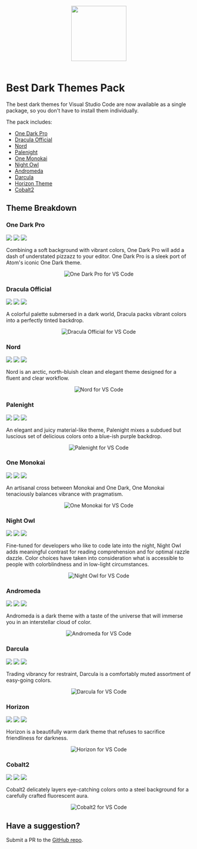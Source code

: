<br/>
<div align="center">
  <img width="150px" src="https://raw.githubusercontent.com/geoffstevens8/best-dark-themes-pack/master/logo.png?token=AC64BAUYBDODIDOKDKW4NHK43SZ4U">
</div>
<br/>

# Best Dark Themes Pack

The best dark themes for Visual Studio Code are now available as a single package, so you don't have to install them individually. 

The pack includes: 

* [One Dark Pro](https://marketplace.visualstudio.com/items?itemName=zhuangtongfa.Material-theme)
* [Dracula Official](https://marketplace.visualstudio.com/items?itemName=dracula-theme.theme-dracula)
* [Nord](https://marketplace.visualstudio.com/items?itemName=arcticicestudio.nord-visual-studio-code)
* [Palenight](https://marketplace.visualstudio.com/items?itemName=whizkydee.material-palenight-theme)
* [One Monokai](https://marketplace.visualstudio.com/items?itemName=azemoh.one-monokai)
* [Night Owl](https://marketplace.visualstudio.com/items?itemName=sdras.night-owl)
* [Andromeda](https://marketplace.visualstudio.com/items?itemName=EliverLara.andromeda)
* [Darcula](https://marketplace.visualstudio.com/items?itemName=rokoroku.vscode-theme-darcula)
* [Horizon Theme](https://marketplace.visualstudio.com/items?itemName=jolaleye.horizon-theme-vscode)
* [Cobalt2](https://marketplace.visualstudio.com/items?itemName=wesbos.theme-cobalt2)

## Theme Breakdown 

### One Dark Pro

[![](https://vsmarketplacebadge.apphb.com/version-short/zhuangtongfa.Material-theme.svg)](https://marketplace.visualstudio.com/items?itemName=zhuangtongfa.Material-theme) 
[![](https://vsmarketplacebadge.apphb.com/installs-short/zhuangtongfa.Material-theme.svg)](https://marketplace.visualstudio.com/items?itemName=zhuangtongfa.Material-theme) 
[![](https://vsmarketplacebadge.apphb.com/rating-short/zhuangtongfa.Material-theme.svg)](https://marketplace.visualstudio.com/items?itemName=zhuangtongfa.Material-theme)

Combining a soft background with vibrant colors, One Dark Pro will add a dash of understated pizzazz to your editor. One Dark Pro is a sleek port of Atom's iconic One Dark theme. 

<p align="center" style="margin: 0 10%">
  <img src="https://camo.githubusercontent.com/48f39d862900e54913410490e566a9e761bc5ad5/68747470733a2f2f7773332e73696e61696d672e636e2f6c617267652f303036744e6252776779316676776b7236693139396a33316b7731366f7461742e6a7067" alt="One Dark Pro for VS Code" />
</p>

### Dracula Official

[![](https://vsmarketplacebadge.apphb.com/version-short/dracula-theme.theme-dracula.svg)](https://marketplace.visualstudio.com/items?itemName=dracula-theme.theme-dracula) 
[![](https://vsmarketplacebadge.apphb.com/installs-short/dracula-theme.theme-dracula.svg)](https://marketplace.visualstudio.com/items?itemName=dracula-theme.theme-dracula) 
[![](https://vsmarketplacebadge.apphb.com/rating-short/dracula-theme.theme-dracula.svg)](https://marketplace.visualstudio.com/items?itemName=dracula-theme.theme-dracula)

A colorful palette submersed in a dark world, Dracula packs vibrant colors into a perfectly tinted backdrop.

<p align="center" style="margin: 0 10%">
  <img src="https://draculatheme.com/assets/img/screenshots/vscode.png" alt="Dracula Official for VS Code" />
</p>

### Nord

[![](https://vsmarketplacebadge.apphb.com/version-short/arcticicestudio.nord-visual-studio-code.svg)](https://marketplace.visualstudio.com/items?itemName=arcticicestudio.nord-visual-studio-code) 
[![](https://vsmarketplacebadge.apphb.com/installs-short/arcticicestudio.nord-visual-studio-code.svg)](https://marketplace.visualstudio.com/items?itemName=arcticicestudio.nord-visual-studio-code) 
[![](https://vsmarketplacebadge.apphb.com/rating-short/arcticicestudio.nord-visual-studio-code.svg)](https://marketplace.visualstudio.com/items?itemName=arcticicestudio.nord-visual-studio-code)

Nord is an arctic, north-bluish clean and elegant theme designed for a fluent and clear workflow.

<p align="center" style="margin: 0 10%">
  <img src="https://raw.githubusercontent.com/arcticicestudio/nord-visual-studio-code/develop/assets/scrot-preview.png" alt="Nord for VS Code" />
</p>

### Palenight

[![](https://vsmarketplacebadge.apphb.com/version-short/whizkydee.material-palenight-theme.svg)](https://marketplace.visualstudio.com/items?itemName=whizkydee.material-palenight-theme) 
[![](https://vsmarketplacebadge.apphb.com/installs-short/whizkydee.material-palenight-theme.svg)](https://marketplace.visualstudio.com/items?itemName=whizkydee.material-palenight-theme) 
[![](https://vsmarketplacebadge.apphb.com/rating-short/whizkydee.material-palenight-theme.svg)](https://marketplace.visualstudio.com/items?itemName=whizkydee.material-palenight-theme)

An elegant and juicy material-like theme, Palenight mixes a subdued but luscious set of delicious colors onto a blue-ish purple backdrop. 

<p align="center" style="margin: 0 10%">
  <img src="https://i.imgur.com/1mYWEP4.png" alt="Palenight for VS Code" />
</p>

### One Monokai

[![](https://vsmarketplacebadge.apphb.com/version-short/azemoh.one-monokai.svg)](https://marketplace.visualstudio.com/items?itemName=azemoh.one-monokai) 
[![](https://vsmarketplacebadge.apphb.com/installs-short/azemoh.one-monokai.svg)](https://marketplace.visualstudio.com/items?itemName=azemoh.one-monokai) 
[![](https://vsmarketplacebadge.apphb.com/rating-short/azemoh.one-monokai.svg)](https://marketplace.visualstudio.com/items?itemName=azemoh.one-monokai)

An artisanal cross between Monokai and One Dark, One Monokai tenaciously balances vibrance with pragmatism. 

<p align="center" style="margin: 0 10%">
  <img src="https://github.com/azemoh/vscode-one-monokai/raw/master/screenshot-v0.2.0.png" alt="One Monokai for VS Code" />
</p>

### Night Owl

[![](https://vsmarketplacebadge.apphb.com/version-short/sdras.night-owl.svg)](https://marketplace.visualstudio.com/items?itemName=sdras.night-owl) 
[![](https://vsmarketplacebadge.apphb.com/installs-short/sdras.night-owl.svg)](https://marketplace.visualstudio.com/items?itemName=sdras.night-owl) 
[![](https://vsmarketplacebadge.apphb.com/rating-short/sdras.night-owl.svg)](https://marketplace.visualstudio.com/items?itemName=sdras.night-owl)

Fine-tuned for developers  who like to code late into the night, Night Owl adds meaningful contrast for reading comprehension and for optimal razzle dazzle. Color choices have taken into consideration what is accessible to people with colorblindness and in low-light circumstances. 

<p align="center" style="margin: 0 10%">
  <img src="https://github.com/sdras/night-owl-vscode-theme/raw/master/first-screen.jpg" alt="Night Owl for VS Code" />
</p>

### Andromeda

[![](https://vsmarketplacebadge.apphb.com/version-short/EliverLara.andromeda.svg)](https://marketplace.visualstudio.com/items?itemName=EliverLara.andromeda) 
[![](https://vsmarketplacebadge.apphb.com/installs-short/EliverLara.andromeda.svg)](https://marketplace.visualstudio.com/items?itemName=EliverLara.andromeda) 
[![](https://vsmarketplacebadge.apphb.com/rating-short/EliverLara.andromeda.svg)](https://marketplace.visualstudio.com/items?itemName=EliverLara.andromeda)

Andromeda is a dark theme with a taste of the universe that will immerse you in an interstellar cloud of color. 

<p align="center" style="margin: 0 10%">
  <img src="https://github.com/EliverLara/Andromeda/raw/master/images/andromeda.png" alt="Andromeda for VS Code" />
</p>

### Darcula

[![](https://vsmarketplacebadge.apphb.com/version-short/rokoroku.vscode-theme-darcula.svg)](https://marketplace.visualstudio.com/items?itemName=rokoroku.vscode-theme-darcula) 
[![](https://vsmarketplacebadge.apphb.com/installs-short/rokoroku.vscode-theme-darcula.svg)](https://marketplace.visualstudio.com/items?itemName=rokoroku.vscode-theme-darcula) 
[![](https://vsmarketplacebadge.apphb.com/rating-short/rokoroku.vscode-theme-darcula.svg)](https://marketplace.visualstudio.com/items?itemName=rokoroku.vscode-theme-darcula)

Trading vibrancy for restraint, Darcula is a comfortably muted assortment of easy-going colors. 

<p align="center" style="margin: 0 10%">
  <img src="https://github.com/rokoroku/vscode-theme-darcula/raw/master/screenshot.png" alt="Darcula for VS Code" />
</p>

### Horizon

[![](https://vsmarketplacebadge.apphb.com/version-short/jolaleye.horizon-theme-vscode.svg)](https://marketplace.visualstudio.com/items?itemName=jolaleye.horizon-theme-vscode) 
[![](https://vsmarketplacebadge.apphb.com/installs-short/jolaleye.horizon-theme-vscode.svg)](https://marketplace.visualstudio.com/items?itemName=jolaleye.horizon-theme-vscode) 
[![](https://vsmarketplacebadge.apphb.com/rating-short/jolaleye.horizon-theme-vscode.svg)](https://marketplace.visualstudio.com/items?itemName=jolaleye.horizon-theme-vscode)

Horizon is a beautifully warm dark theme that refuses to sacrifice friendliness for darkness. 

<p align="center" style="margin: 0 10%">
  <img src="https://i.imgur.com/y0gi1ez.png" alt="Horizon for VS Code" />
</p>

### Cobalt2

[![](https://vsmarketplacebadge.apphb.com/version-short/wesbos.theme-cobalt2.svg)](https://marketplace.visualstudio.com/items?itemName=wesbos.theme-cobalt2) 
[![](https://vsmarketplacebadge.apphb.com/installs-short/wesbos.theme-cobalt2.svg)](https://marketplace.visualstudio.com/items?itemName=wesbos.theme-cobalt2) 
[![](https://vsmarketplacebadge.apphb.com/rating-short/wesbos.theme-cobalt2.svg)](https://marketplace.visualstudio.com/items?itemName=wesbos.theme-cobalt2)

Cobalt2 delicately layers eye-catching colors onto a steel background for a carefully crafted fluorescent aura. 

<p align="center" style="margin: 0 10%">
  <img src="https://raw.githubusercontent.com/wesbos/cobalt2-vscode/cobalt2-updates/images/ss.png" alt="Cobalt2 for VS Code" />
</p>

## Have a suggestion? 

Submit a PR to the [GitHub repo](https://github.com/geoffstevens8/best-dark-themes-pack). 
